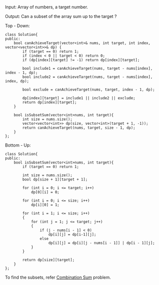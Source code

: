 Input: Array of numbers, a target number.

Output: Can a subset of the array sum up to the target ?

Top - Down:
```
class Solution{   
public:
    bool canAchieveTarget(vector<int>& nums, int target, int index, vector<vector<int>>& dp) {
        if (target == 0) return 1;
        if (index < 0 || target < 0) return 0;
        if (dp[index][target] != -1) return dp[index][target];
        
        bool include1 = canAchieveTarget(nums, target - nums[index], index - 1, dp);
        bool include2 = canAchieveTarget(nums, target - nums[index], index, dp);

        bool exclude = canAchieveTarget(nums, target, index - 1, dp);
        
        dp[index][target] = include1 || include2 || exclude;
        return dp[index][target];
    }
    
    bool isSubsetSum(vector<int>nums, int target){
        int size = nums.size();
        vector<vector<int>> dp(size, vector<int>(target + 1, -1));
        return canAchieveTarget(nums, target, size - 1, dp);
    }
};
```

Bottom - Up:
```
class Solution{   
public:
    bool isSubsetSum(vector<int>nums, int target){
        if (target == 0) return 1;  
        
        int size = nums.size();
        bool dp[size + 1][target + 1];

        for (int i = 0; i <= target; i++)
            dp[0][i] = 0;

        for (int i = 0; i <= size; i++) 
            dp[i][0] = 1;

        for (int i = 1; i <= size; i++)        
        {
            for (int j = 1; j <= target; j++)
            {
                if (j - nums[i - 1] < 0)
                    dp[i][j] = dp[i-1][j];
                else 
                    dp[i][j] = dp[i][j - nums[i - 1]] | dp[i - 1][j];
            }
        }

        return dp[size][target];
    }
};
```

To find the subsets, refer [Combination Sum](https://github.com/AnushkaKundu/ALGORITHMS/blob/e00d95ee13e66d17e7196f7187c5a911f83b921d/Backtracking/Combination%20Sum%20(With%20Repeatation).md) problem.


